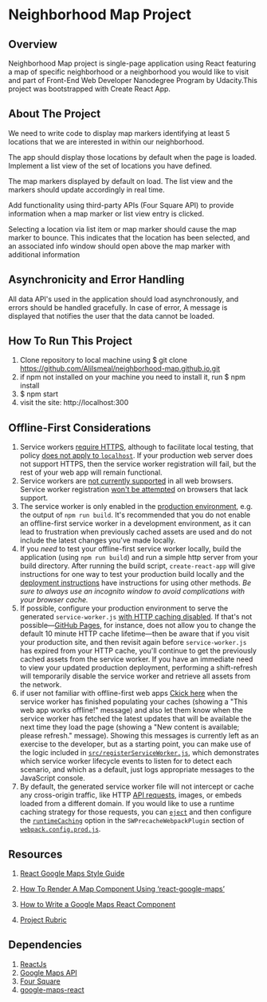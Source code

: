 # Neighborhood Map Project

## Overview

Neighborhood Map project is single-page application using React featuring a map of specific neighborhood or a neighborhood you would like to visit and part of Front-End Web Developer Nanodegree Program by Udacity.This project was bootstrapped with Create React App.

## About The Project

 We need to write code to display map markers identifying at least 5 locations that we are interested in within our neighborhood.

 The app should display those locations by default when the page is loaded.
 Implement a list view of the set of locations you have defined.

 The map markers displayed by default on load. The list view and the markers should update accordingly in real time.

 Add functionality using third-party APIs (Four Square API) to provide information when a map marker or list view entry is clicked.

 Selecting a location via list item or map marker should cause the map marker to bounce. This indicates that the location has been selected, and an associated info window should open above the map marker with additional information

## Asynchronicity and Error Handling

All data API's used in the application should load asynchronously, and errors should be handled gracefully. In case of error, A message is displayed that notifies the user that the data cannot be loaded.


## How To Run This Project

1. Clone repository to local machine using
   $ git clone https://github.com/AliIsmeal/neighborhood-map.github.io.git
2. if npm not installed on your machine you need to install it, run $ npm install
3. $ npm start
4. visit the site: http://localhost:300

## Offline-First Considerations

1.  Service workers [require HTTPS](https://developers.google.com/web/fundamentals/getting-started/primers/service-workers#you_need_https),
    although to facilitate local testing, that policy
    [does not apply to `localhost`](http://stackoverflow.com/questions/34160509/options-for-testing-service-workers-via-http/34161385#34161385).
    If your production web server does not support HTTPS, then the service worker
    registration will fail, but the rest of your web app will remain functional.
1.  Service workers are [not currently supported](https://jakearchibald.github.io/isserviceworkerready/)
    in all web browsers. Service worker registration [won't be attempted](src/registerServiceWorker.js)
    on browsers that lack support.
1.  The service worker is only enabled in the [production environment](#deployment),
    e.g. the output of `npm run build`. It's recommended that you do not enable an
    offline-first service worker in a development environment, as it can lead to
    frustration when previously cached assets are used and do not include the latest
    changes you've made locally.
1.  If you _need_ to test your offline-first service worker locally, build
    the application (using `npm run build`) and run a simple http server from your
    build directory. After running the build script, `create-react-app` will give
    instructions for one way to test your production build locally and the [deployment instructions](#deployment) have
    instructions for using other methods. _Be sure to always use an
    incognito window to avoid complications with your browser cache._
1.  If possible, configure your production environment to serve the generated
    `service-worker.js` [with HTTP caching disabled](http://stackoverflow.com/questions/38843970/service-worker-javascript-update-frequency-every-24-hours).
    If that's not possible—[GitHub Pages](#github-pages), for instance, does not
    allow you to change the default 10 minute HTTP cache lifetime—then be aware
    that if you visit your production site, and then revisit again before
    `service-worker.js` has expired from your HTTP cache, you'll continue to get
    the previously cached assets from the service worker. If you have an immediate
    need to view your updated production deployment, performing a shift-refresh
    will temporarily disable the service worker and retrieve all assets from the
    network.
1.  if user not familiar with offline-first web apps
    [Ckick here](https://developers.google.com/web/fundamentals/instant-and-offline/offline-ux#inform_the_user_when_the_app_is_ready_for_offline_consumption)
    when the service worker has finished populating your caches (showing a "This web
    app works offline!" message) and also let them know when the service worker has
    fetched the latest updates that will be available the next time they load the
    page (showing a "New content is available; please refresh." message). Showing
    this messages is currently left as an exercise to the developer, but as a
    starting point, you can make use of the logic included in [`src/registerServiceWorker.js`](src/registerServiceWorker.js), which
    demonstrates which service worker lifecycle events to listen for to detect each
    scenario, and which as a default, just logs appropriate messages to the
    JavaScript console.
1.  By default, the generated service worker file will not intercept or cache any
    cross-origin traffic, like HTTP [API requests](#integrating-with-an-api-backend),
    images, or embeds loaded from a different domain. If you would like to use a
    runtime caching strategy for those requests, you can [`eject`](#npm-run-eject)
    and then configure the
    [`runtimeCaching`](https://github.com/GoogleChrome/sw-precache#runtimecaching-arrayobject)
    option in the `SWPrecacheWebpackPlugin` section of
    [`webpack.config.prod.js`](../config/webpack.config.prod.js).

## Resources

1. [React Google Maps Style Guide](https://tomchentw.github.io/react-google-maps/)
2. [How To Render A Map Component Using ‘react-google-maps’](https://medium.com/@yelstin.fernandes/render-a-map-component-using-react-google-maps-5f7fb3e418bb)
3. [How to Write a Google Maps React Component](https://www.fullstackreact.com/articles/how-to-write-a-google-maps-react-component/)

4. [Project Rubric](https://classroom.udacity.com/nanodegrees/nd001/parts/f4471fff-fffb-4281-8c09-2478625c9597/modules/0bfa38c9-2a76-48d1-8fdd-9e5f7bcdeb27/lessons/501ef38b-2d2f-4426-b32a-01d5aebf5e74/concepts/0061bf7b-fbfe-447d-9b99-367f7eacff1e)

## Dependencies

1. [ReactJs](https://reactjs.org/)
2. [Google Maps API](https://cloud.google.com/maps-platform/)
3. [Four Square](https://developer.foursquare.com/)
4. [google-maps-react](https://www.npmjs.com/package/google-maps-react)
